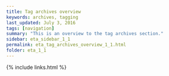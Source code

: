 ```yaml
---
title: Tag archives overview
keywords: archives, tagging
last_updated: July 3, 2016
tags: [navigation]
summary: "This is an overview to the tag archives section."
sidebar: eta_sidebar_1_1
permalink: eta_tag_archives_overview_1_1.html
folder: eta_1_1
---
```


{% include links.html %}
